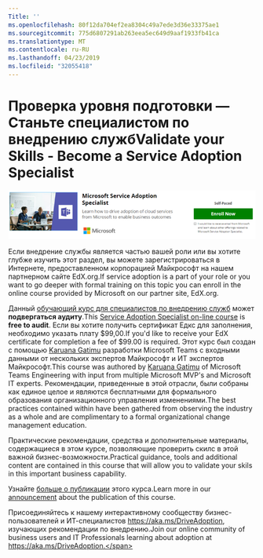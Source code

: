 ```yaml
---
Title: ''
ms.openlocfilehash: 80f12da704ef2ea8304c49a7ede3d36e33375ae1
ms.sourcegitcommit: 775d6807291ab263eea5ec649d9aaf1933fb41ca
ms.translationtype: MT
ms.contentlocale: ru-RU
ms.lasthandoff: 04/23/2019
ms.locfileid: "32055418"
---
```

# <a name="validate-your-skills---become-a-service-adoption-specialist"></a><span data-ttu-id="28788-102">Проверка уровня подготовки — Станьте специалистом по внедрению служб</span><span class="sxs-lookup"><span data-stu-id="28788-102">Validate your Skills - Become a Service Adoption Specialist</span></span>

![Учебный курс для специалиста по внедрению служб](media/champs_sascourse.png)

<span data-ttu-id="28788-104">Если внедрение службы является частью вашей роли или вы хотите глубже изучить этот раздел, вы можете зарегистрироваться в Интернете, предоставленном корпорацией Майкрософт на нашем партнерном сайте EdX.org.</span><span class="sxs-lookup"><span data-stu-id="28788-104">If service adoption is a part of your role or you want to go deeper with formal training on this topic you can enroll in the online course provided by Microsoft on our partner site, EdX.org.</span></span> 

<span data-ttu-id="28788-105">Данный [обучающий курс для специалистов по внедрению служб](https://aka.ms/AdoptionCert) может **подвергаться аудиту**.</span><span class="sxs-lookup"><span data-stu-id="28788-105">This [Service Adoption Specialist on-line course](https://aka.ms/AdoptionCert) is **free to audit**.</span></span>  <span data-ttu-id="28788-106">Если вы хотите получить сертификат Едкс для заполнения, необходимо указать плату $99,00.</span><span class="sxs-lookup"><span data-stu-id="28788-106">If you'd like to receive your EdX certificate for completion a fee of $99.00 is required.</span></span>  <span data-ttu-id="28788-107">Этот курс был создан с помощью [Karuana Gatimu](https://linkedin.com/in/karuanagatimu) разработки Microsoft Teams с входными данными от нескольких экспертов Майкрософт и ИТ экспертов Майкрософт.</span><span class="sxs-lookup"><span data-stu-id="28788-107">This course was authored by [Karuana Gatimu](https://linkedin.com/in/karuanagatimu) of Microsoft Teams Engineering with input from multiple Microsoft MVP's and Microsoft IT experts.</span></span>  <span data-ttu-id="28788-108">Рекомендации, приведенные в этой отрасли, были собраны как единое целое и являются бесплатными для формального образования организационного управления изменениями.</span><span class="sxs-lookup"><span data-stu-id="28788-108">The best practices contained within have been gathered from observing the industry as a whole and are complimentary to a formal organizational change management education.</span></span>  

<span data-ttu-id="28788-109">Практические рекомендации, средства и дополнительные материалы, содержащиеся в этом курсе, позволяющие проверить скилс в этой важной бизнес-возможности.</span><span class="sxs-lookup"><span data-stu-id="28788-109">Practical guidance, tools and additional content are contained in this course that will allow you to validate your skils in this important business capability.</span></span>  

<span data-ttu-id="28788-110">Узнайте [больше о публикации](https://aka.ms/AdoptionCertAnnouncement) этого курса.</span><span class="sxs-lookup"><span data-stu-id="28788-110">Learn more in our [announcement](https://aka.ms/AdoptionCertAnnouncement) about the publication of this course.</span></span> 

<span data-ttu-id="28788-111">Присоединяйтесь к нашему интерактивному сообществу бизнес-пользователей и ИТ-специалистов https://aka.ms/DriveAdoption, изучающих рекомендации по внедрению.</span><span class="sxs-lookup"><span data-stu-id="28788-111">Join our online community of business users and IT Professionals learning about adoption at https://aka.ms/DriveAdoption.</span></span> 